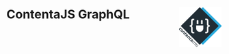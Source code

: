 # ContentaJS GraphQL <img align="right" src="./logo.svg" alt="Contenta logo" title="Contenta logo" width="100">
